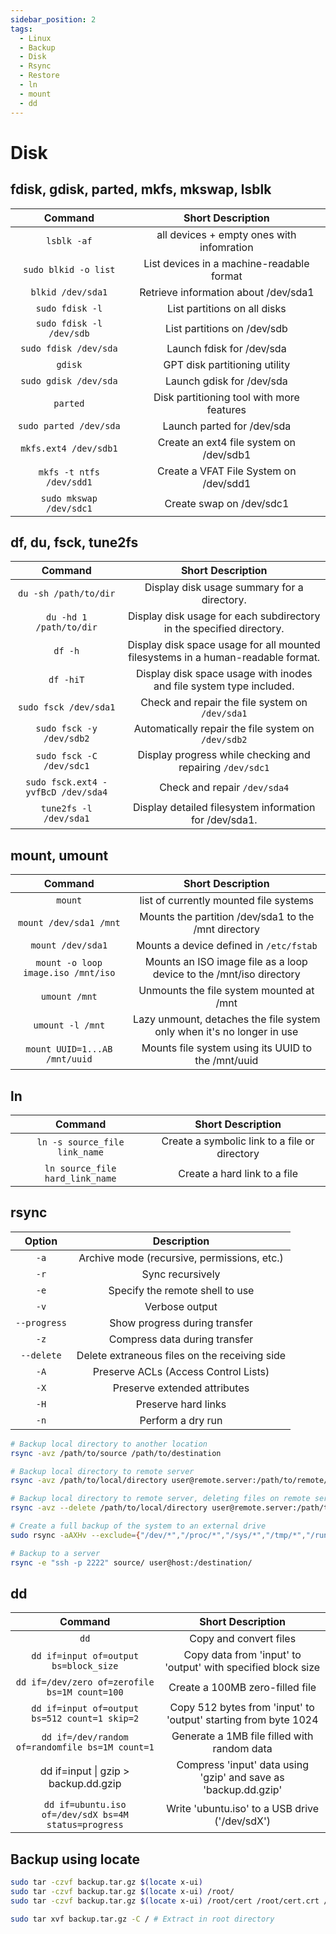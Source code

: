 ```yaml
---
sidebar_position: 2
tags:
  - Linux
  - Backup
  - Disk
  - Rsync
  - Restore
  - ln
  - mount
  - dd
---
```


# Disk

## fdisk, gdisk, parted, mkfs, mkswap, lsblk

|         Command          |             Short Description             |
| :----------------------: | :---------------------------------------: |
|       `lsblk -af`        | all devices + empty ones with infomration |
|   `sudo blkid -o list`   | List devices in a machine-readable format |
|    `blkid /dev/sda1`     |   Retrieve information about /dev/sda1    |
|     `sudo fdisk -l`      |       List partitions on all disks        |
| `sudo fdisk -l /dev/sdb` |        List partitions on /dev/sdb        |
|  `sudo fdisk /dev/sda`   |         Launch fdisk for /dev/sda         |
|         `gdisk`          |       GPT disk partitioning utility       |
|  `sudo gdisk /dev/sda`   |         Launch gdisk for /dev/sda         |
|         `parted`         | Disk partitioning tool with more features |
|  `sudo parted /dev/sda`  |        Launch parted for /dev/sda         |
|  `mkfs.ext4 /dev/sdb1`   |  Create an ext4 file system on /dev/sdb1  |
| `mkfs -t ntfs /dev/sdd1` |  Create a VFAT File System on /dev/sdd1   |
| `sudo mkswap /dev/sdc1`  |         Create swap on /dev/sdc1          |

## df, du, fsck, tune2fs

|              Command               |                                Short Description                                 |
| :--------------------------------: | :------------------------------------------------------------------------------: |
|       `du -sh /path/to/dir`        |                   Display disk usage summary for a directory.                    |
|      `du -hd 1 /path/to/dir`       |       Display disk usage for each subdirectory in the specified directory.       |
|              `df -h`               | Display disk space usage for all mounted filesystems in a human-readable format. |
|             `df -hiT`              |       Display disk space usage with inodes and file system type included.        |
|       `sudo fsck /dev/sda1`        |                 Check and repair the file system on `/dev/sda1`                  |
|      `sudo fsck -y /dev/sdb2`      |               Automatically repair the file system on `/dev/sdb2`                |
|      `sudo fsck -C /dev/sdc1`      |            Display progress while checking and repairing `/dev/sdc1`             |
| `sudo fsck.ext4 -yvfBcD /dev/sda4` |                           Check and repair `/dev/sda4`                           |
|       `tune2fs -l /dev/sda1`       |              Display detailed filesystem information for /dev/sda1.              |

## mount, umount

|              Command               |                           Short Description                            |
| :--------------------------------: | :--------------------------------------------------------------------: |
|              `mount`               |                 list of currently mounted file systems                 |
|       `mount /dev/sda1 /mnt`       |          Mounts the partition /dev/sda1 to the /mnt directory          |
|         `mount /dev/sda1`          |                Mounts a device defined in `/etc/fstab`                 |
| `mount -o loop image.iso /mnt/iso` |  Mounts an ISO image file as a loop device to the /mnt/iso directory   |
|           `umount /mnt`            |                Unmounts the file system mounted at /mnt                |
|          `umount -l /mnt`          | Lazy unmount, detaches the file system only when it's no longer in use |
|   `mount UUID=1...AB /mnt/uuid`    |           Mounts file system using its UUID to the /mnt/uuid           |

## ln

|             Command             |               Short Description               |
| :-----------------------------: | :-------------------------------------------: |
|  `ln -s source_file link_name`  | Create a symbolic link to a file or directory |
| `ln source_file hard_link_name` |         Create a hard link to a file          |

## rsync

|    Option    |                  Description                  |
| :----------: | :-------------------------------------------: |
|     `-a`     |  Archive mode (recursive, permissions, etc.)  |
|     `-r`     |               Sync recursively                |
|     `-e`     |        Specify the remote shell to use        |
|     `-v`     |                Verbose output                 |
| `--progress` |         Show progress during transfer         |
|     `-z`     |         Compress data during transfer         |
|  `--delete`  | Delete extraneous files on the receiving side |
|     `-A`     |     Preserve ACLs (Access Control Lists)      |
|     `-X`     |         Preserve extended attributes          |
|     `-H`     |              Preserve hard links              |
|     `-n`     |               Perform a dry run               |

```bash
# Backup local directory to another location
rsync -avz /path/to/source /path/to/destination

# Backup local directory to remote server
rsync -avz /path/to/local/directory user@remote.server:/path/to/remote/directory

# Backup local directory to remote server, deleting files on remote server if they are deleted locally
rsync -avz --delete /path/to/local/directory user@remote.server:/path/to/remote/directory

# Create a full backup of the system to an external drive
sudo rsync -aAXHv --exclude={"/dev/*","/proc/*","/sys/*","/tmp/*","/run/*","/mnt/*","/var/*","/media/*","/usr/*","/lib/*","/lib64/","/lost+found","/swapfile",".npm*",".npm/*","node_modules*","node_modules/*","mesa_shader_cache*","steamapps*","Data*","Steam*"} / /run/media/mlibre/H/OS/full-copy/

# Backup to a server
rsync -e "ssh -p 2222" source/ user@host:/destination/
```

## dd

|                       Command                        |                        Short Description                        |
| :--------------------------------------------------: | :-------------------------------------------------------------: |
|                         `dd`                         |                     Copy and convert files                      |
|        `dd if=input of=output bs=block_size`         |  Copy data from 'input' to 'output' with specified block size   |
|    `dd if=/dev/zero of=zerofile bs=1M count=100`     |                 Create a 100MB zero-filled file                 |
|    `dd if=input of=output bs=512 count=1 skip=2`     | Copy 512 bytes from 'input' to 'output' starting from byte 1024 |
|   `dd if=/dev/random of=randomfile bs=1M count=1`    |           Generate a 1MB file filled with random data           |
|         dd if=input \| gzip > backup.dd.gzip         | Compress 'input' data using 'gzip' and save as 'backup.dd.gzip' |
| `dd if=ubuntu.iso of=/dev/sdX bs=4M status=progress` |         Write 'ubuntu.iso' to a USB drive ('/dev/sdX')          |


## Backup using locate

```bash
sudo tar -czvf backup.tar.gz $(locate x-ui)
sudo tar -czvf backup.tar.gz $(locate x-ui) /root/
sudo tar -czvf backup.tar.gz $(locate x-ui) /root/cert /root/cert.crt /root/private.key /root/.acme.sh

sudo tar xvf backup.tar.gz -C / # Extract in root directory
```
